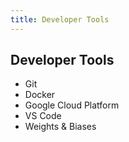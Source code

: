 ```yaml
---
title: Developer Tools
---
```

## Developer Tools
- Git
- Docker
- Google Cloud Platform
- VS Code
- Weights & Biases
